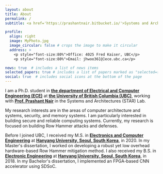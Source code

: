 ```yaml
---
layout: about
title: About
permalink: /
subtitle: <a href='https://prashantnair.bitbucket.io/'>Systems and Architectures (STAR) Lab</a>, <a href='https://www.ubc.ca/'>The University of British Columbia (UBC)</a>

profile:
  align: right
  image: MyPhoto.jpg
  image_circular: false # crops the image to make it circular
  address: > 
    <p style="font-size:80%">Office: 4025 Fred Kaiser, UBC</p>  
    <p style="font-size:80%">Email: jhwoo36[@]ece.ubc.ca</p>

news: true  # includes a list of news items
selected_papers: true # includes a list of papers marked as "selected={true}"
social: true  # includes social icons at the bottom of the page
---
```


I am a Ph.D. student in **[the department of Electrical and Computer Engineering (ECE)](https://ece.ubc.ca/)** at **[the University of British Columbia (UBC)](https://www.ubc.ca/)**, working with **[Prof. Prashant Nair](https://prashantnair.bitbucket.io/)** in the Systems and Architectures (STAR) Lab.

My research interests are in the areas of computer architecture and systems, security, and memory systems. I am particularly interested in building secure and reliable computing systems. Currently, my research is focused on building Row Hammer attacks and defenses.

Before I joined UBC, I received my M.S. in **[Electronics and Computer Engineering](http://electronic.hanyang.ac.kr/eng/main/index.php)** at **[Hanyang University, Seoul, South Korea](https://www.hanyang.ac.kr/web/eng)**, in 2020. In my Master's dissertation, I worked on developing a robust yet low overhead hardware-based Row Hammer mitigation method. I also received my B.S. in **[Electronic Engineering](http://electronic.hanyang.ac.kr/eng/main/index.php)** at **[Hanyang University, Seoul, South Korea](https://www.hanyang.ac.kr/web/eng)**, in 2018. In my Bachelor's dissertation, I implemented an FPGA-based CNN accelerator using SDSoC.

<!-- Put your address / P.O. box / other info right below your picture. You can also disable any these elements by editing `profile` property of the YAML header of your `_pages/about.md`. Edit `_bibliography/papers.bib` and Jekyll will render your [publications page](/al-folio/publications/) automatically. -->